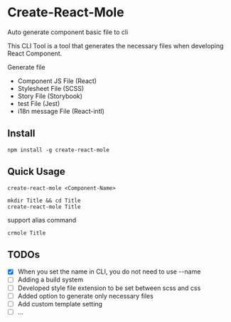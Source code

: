# Create-React-Mole 
Auto generate component basic file to cli

This CLI Tool is a tool that generates the necessary files when developing React Component.

Generate file
- Component JS File (React)
- Stylesheet File (SCSS)
- Story File (Storybook)
- test File (Jest)
- i18n message File (React-intl)

## Install
```
npm install -g create-react-mole
```

## Quick Usage
```
create-react-mole <Component-Name>
```

```
mkdir Title && cd Title
create-react-mole Title
```

support alias command

```
crmole Title 
```

## TODOs
- [x] When you set the name in CLI, you do not need to use --name
- [ ] Adding a build system
- [ ] Developed style file extension to be set between scss and css
- [ ] Added option to generate only necessary files
- [ ] Add custom template setting
- [ ] ...
